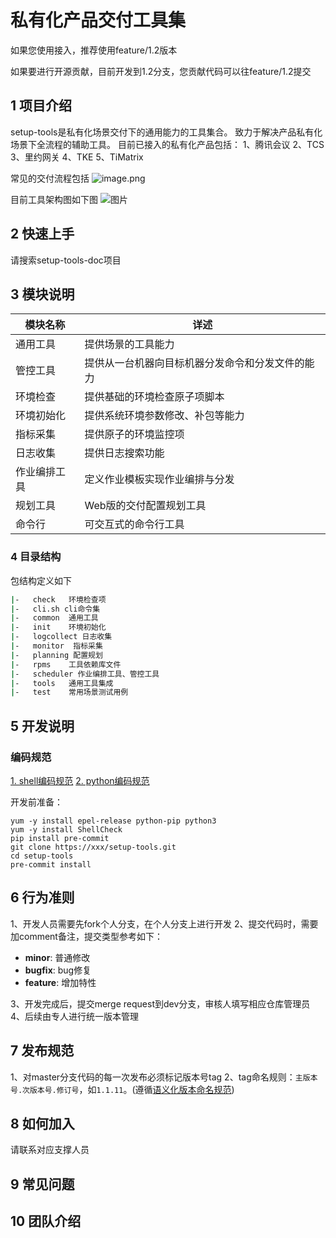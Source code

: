 # 私有化产品交付工具集

如果您使用接入，推荐使用feature/1.2版本

如果要进行开源贡献，目前开发到1.2分支，您贡献代码可以往feature/1.2提交

## 1 项目介绍
setup-tools是私有化场景交付下的通用能力的工具集合。
致力于解决产品私有化场景下全流程的辅助工具。
目前已接入的私有化产品包括：
1、腾讯会议
2、TCS
3、里约网关
4、TKE
5、TiMatrix

常见的交付流程包括
![image.png](/uploads/44B8106EAC204DB8A23F7BABBE7301B9/image.png)


目前工具架构图如下图
![图片](/uploads/A778A4083BD14E36ADD96BD00A233ABD/图片)



## 2 快速上手

请搜索setup-tools-doc项目


## 3 模块说明

| **模块名称**   | **详述** |
|----------------|--------------|
| 通用工具       |提供场景的工具能力|
| 管控工具       |提供从一台机器向目标机器分发命令和分发文件的能力|
| 环境检查       |提供基础的环境检查原子项脚本|
| 环境初始化     |提供系统环境参数修改、补包等能力|
| 指标采集       |提供原子的环境监控项|
| 日志收集       |提供日志搜索功能|
| 作业编排工具   |定义作业模板实现作业编排与分发|
| 规划工具       |Web版的交付配置规划工具|
| 命令行         |可交互式的命令行工具|


### 4 目录结构

包结构定义如下
```bash
|-   check   环境检查项
|-   cli.sh cli命令集
|-   common  通用工具
|-   init    环境初始化
|-   logcollect 日志收集
|-   monitor  指标采集
|-   planning 配置规划
|-   rpms    工具依赖库文件
|-   scheduler 作业编排工具、管控工具
|-   tools   通用工具集成
|-   test    常用场景测试用例
```

## 5 开发说明

### 编码规范
[1. shell编码规范](../standards-shell)
[2. python编码规范](../../standards/python)


开发前准备：
```
yum -y install epel-release python-pip python3
yum -y install ShellCheck
pip install pre-commit
git clone https://xxx/setup-tools.git
cd setup-tools
pre-commit install
```


## 6 行为准则
1、开发人员需要先fork个人分支，在个人分支上进行开发
2、提交代码时，需要加comment备注，提交类型参考如下：
* **minor**: 普通修改
* **bugfix**: bug修复
* **feature**: 增加特性

3、开发完成后，提交merge request到dev分支，审核人填写相应仓库管理员
4、后续由专人进行统一版本管理

## 7 发布规范

1、对master分支代码的每一次发布必须标记版本号tag
2、tag命名规则：```主版本号.次版本号.修订号```，如```1.1.11```。(遵循[语义化版本命名规范](https://semver.org/lang/zh-CN/))

## 8 如何加入
 请联系对应支撑人员
## 9 常见问题 

## 10 团队介绍

